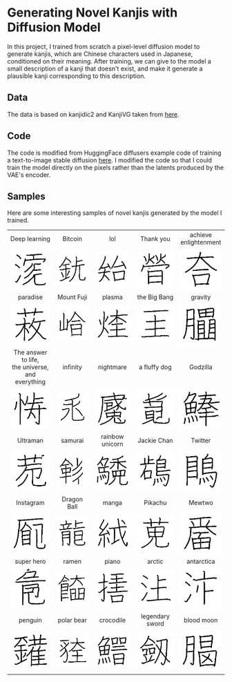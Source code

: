# Generating Novel Kanjis with Diffusion Model

In this project, I trained from scratch a pixel-level diffusion model to generate kanjis, which are Chinese characters used in Japanese, conditioned on their meaning. After training, we can give to the model a small description of a kanji that doesn't exist, and make it generate a plausible kanji corresponding to this description.

## Data

The data is based on kanjidic2 and KanjiVG taken from [here](https://github.com/Gnurou/tagainijisho).

## Code

The code is modified from HuggingFace diffusers example code of training a text-to-image stable diffusion [here](https://github.com/huggingface/diffusers/blob/main/examples/text_to_image/train_text_to_image.py). I modified the code so that I could train the model directly on the pixels rather than the latents produced by the VAE's encoder.

## Samples

Here are some interesting samples of novel kanjis generated by the model I trained.

|               |               |               |               |               |
|:-------------:|:-------------:|:-------------:|:-------------:|:-------------:|
| Deep learning | Bitcoin | lol | Thank you | achieve <br> enlightenment |
| <img src="samples/Deep learning.png" width="100"> | <img src="samples/Bitcoin.png" width="100"> | <img src="samples/lol.png" width="100"> | <img src="samples/Thank you.png" width="100"> | <img src="samples/achieve enlightenment.png" width="100"> |
| paradise | Mount Fuji | plasma | the Big Bang | gravity |
| <img src="samples/paradise.png" width="100"> | <img src="samples/Mount Fuji.png" width="100"> | <img src="samples/plasma.png" width="100"> | <img src="samples/the Big Bang.png" width="100"> | <img src="samples/gravity.png" width="100"> |
| The answer to life,<br>the universe,<br>and everything | infinity | nightmare | a fluffy dog | Godzilla |
| <img src="samples/The answer to life, the universe, and everything.png" width="100"> | <img src="samples/infinity.png" width="100"> | <img src="samples/nightmare.png" width="100"> | <img src="samples/a fluffy dog.png" width="100"> | <img src="samples/Godzilla.png" width="100"> |
| Ultraman | samurai | rainbow unicorn | Jackie Chan | Twitter |
| <img src="samples/Ultraman.png" width="100"> | <img src="samples/samurai.png" width="100"> | <img src="samples/rainbow unicorn.png" width="100"> | <img src="samples/Jackie Chan.png" width="100"> | <img src="samples/Twitter.png" width="100"> |
| Instagram | Dragon Ball | manga | Pikachu | Mewtwo |
| <img src="samples/Instagram.png" width="100"> | <img src="samples/Dragon Ball.png" width="100"> | <img src="samples/manga.png" width="100"> | <img src="samples/Pikachu.png" width="100"> | <img src="samples/Mewtwo.png" width="100"> |
| super hero | ramen | piano | arctic | antarctica |
| <img src="samples/super hero.png" width="100"> | <img src="samples/ramen.png" width="100"> | <img src="samples/piano.png" width="100"> | <img src="samples/arctic.png" width="100"> | <img src="samples/antarctica.png" width="100"> |
| penguin | polar bear | crocodile | legendary sword | blood moon |
| <img src="samples/penguin.png" width="100"> | <img src="samples/polar bear.png" width="100"> | <img src="samples/crocodile.png" width="100"> | <img src="samples/legendary sword.png" width="100"> | <img src="samples/blood moon.png" width="100"> |